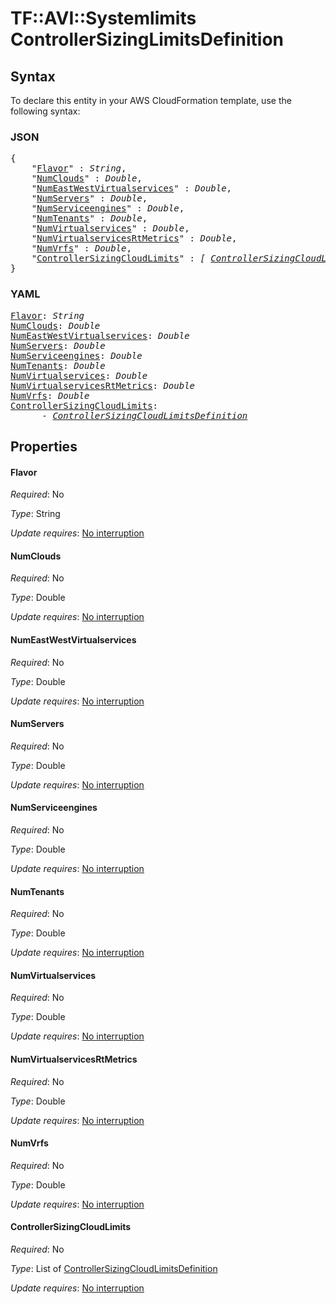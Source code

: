 # TF::AVI::Systemlimits ControllerSizingLimitsDefinition

## Syntax

To declare this entity in your AWS CloudFormation template, use the following syntax:

### JSON

<pre>
{
    "<a href="#flavor" title="Flavor">Flavor</a>" : <i>String</i>,
    "<a href="#numclouds" title="NumClouds">NumClouds</a>" : <i>Double</i>,
    "<a href="#numeastwestvirtualservices" title="NumEastWestVirtualservices">NumEastWestVirtualservices</a>" : <i>Double</i>,
    "<a href="#numservers" title="NumServers">NumServers</a>" : <i>Double</i>,
    "<a href="#numserviceengines" title="NumServiceengines">NumServiceengines</a>" : <i>Double</i>,
    "<a href="#numtenants" title="NumTenants">NumTenants</a>" : <i>Double</i>,
    "<a href="#numvirtualservices" title="NumVirtualservices">NumVirtualservices</a>" : <i>Double</i>,
    "<a href="#numvirtualservicesrtmetrics" title="NumVirtualservicesRtMetrics">NumVirtualservicesRtMetrics</a>" : <i>Double</i>,
    "<a href="#numvrfs" title="NumVrfs">NumVrfs</a>" : <i>Double</i>,
    "<a href="#controllersizingcloudlimits" title="ControllerSizingCloudLimits">ControllerSizingCloudLimits</a>" : <i>[ <a href="controllersizingcloudlimitsdefinition.md">ControllerSizingCloudLimitsDefinition</a>, ... ]</i>
}
</pre>

### YAML

<pre>
<a href="#flavor" title="Flavor">Flavor</a>: <i>String</i>
<a href="#numclouds" title="NumClouds">NumClouds</a>: <i>Double</i>
<a href="#numeastwestvirtualservices" title="NumEastWestVirtualservices">NumEastWestVirtualservices</a>: <i>Double</i>
<a href="#numservers" title="NumServers">NumServers</a>: <i>Double</i>
<a href="#numserviceengines" title="NumServiceengines">NumServiceengines</a>: <i>Double</i>
<a href="#numtenants" title="NumTenants">NumTenants</a>: <i>Double</i>
<a href="#numvirtualservices" title="NumVirtualservices">NumVirtualservices</a>: <i>Double</i>
<a href="#numvirtualservicesrtmetrics" title="NumVirtualservicesRtMetrics">NumVirtualservicesRtMetrics</a>: <i>Double</i>
<a href="#numvrfs" title="NumVrfs">NumVrfs</a>: <i>Double</i>
<a href="#controllersizingcloudlimits" title="ControllerSizingCloudLimits">ControllerSizingCloudLimits</a>: <i>
      - <a href="controllersizingcloudlimitsdefinition.md">ControllerSizingCloudLimitsDefinition</a></i>
</pre>

## Properties

#### Flavor

_Required_: No

_Type_: String

_Update requires_: [No interruption](https://docs.aws.amazon.com/AWSCloudFormation/latest/UserGuide/using-cfn-updating-stacks-update-behaviors.html#update-no-interrupt)

#### NumClouds

_Required_: No

_Type_: Double

_Update requires_: [No interruption](https://docs.aws.amazon.com/AWSCloudFormation/latest/UserGuide/using-cfn-updating-stacks-update-behaviors.html#update-no-interrupt)

#### NumEastWestVirtualservices

_Required_: No

_Type_: Double

_Update requires_: [No interruption](https://docs.aws.amazon.com/AWSCloudFormation/latest/UserGuide/using-cfn-updating-stacks-update-behaviors.html#update-no-interrupt)

#### NumServers

_Required_: No

_Type_: Double

_Update requires_: [No interruption](https://docs.aws.amazon.com/AWSCloudFormation/latest/UserGuide/using-cfn-updating-stacks-update-behaviors.html#update-no-interrupt)

#### NumServiceengines

_Required_: No

_Type_: Double

_Update requires_: [No interruption](https://docs.aws.amazon.com/AWSCloudFormation/latest/UserGuide/using-cfn-updating-stacks-update-behaviors.html#update-no-interrupt)

#### NumTenants

_Required_: No

_Type_: Double

_Update requires_: [No interruption](https://docs.aws.amazon.com/AWSCloudFormation/latest/UserGuide/using-cfn-updating-stacks-update-behaviors.html#update-no-interrupt)

#### NumVirtualservices

_Required_: No

_Type_: Double

_Update requires_: [No interruption](https://docs.aws.amazon.com/AWSCloudFormation/latest/UserGuide/using-cfn-updating-stacks-update-behaviors.html#update-no-interrupt)

#### NumVirtualservicesRtMetrics

_Required_: No

_Type_: Double

_Update requires_: [No interruption](https://docs.aws.amazon.com/AWSCloudFormation/latest/UserGuide/using-cfn-updating-stacks-update-behaviors.html#update-no-interrupt)

#### NumVrfs

_Required_: No

_Type_: Double

_Update requires_: [No interruption](https://docs.aws.amazon.com/AWSCloudFormation/latest/UserGuide/using-cfn-updating-stacks-update-behaviors.html#update-no-interrupt)

#### ControllerSizingCloudLimits

_Required_: No

_Type_: List of <a href="controllersizingcloudlimitsdefinition.md">ControllerSizingCloudLimitsDefinition</a>

_Update requires_: [No interruption](https://docs.aws.amazon.com/AWSCloudFormation/latest/UserGuide/using-cfn-updating-stacks-update-behaviors.html#update-no-interrupt)

